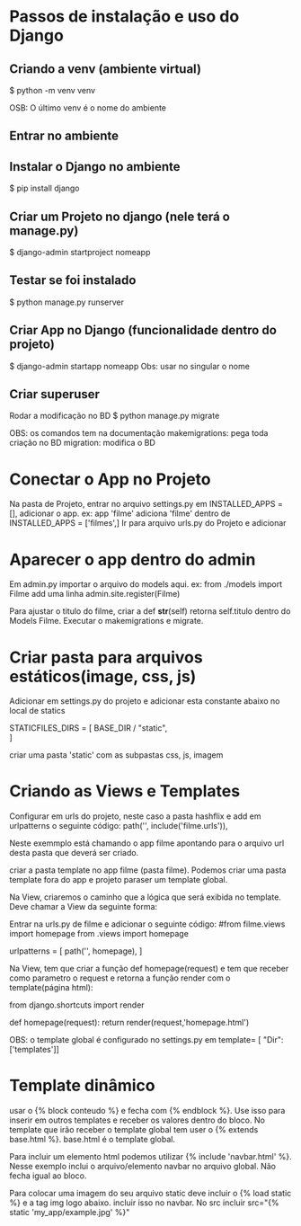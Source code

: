 # Passos de instalação e uso do Django

## Criando a venv (ambiente virtual)
$ python -m venv venv

OSB: O último venv é o nome do ambiente

## Entrar no ambiente

## Instalar o Django no ambiente
$ pip install django

## Criar um Projeto no django (nele terá o manage.py)
$ django-admin startproject nomeapp

## Testar se foi instalado
$ python manage.py runserver

## Criar App no Django (funcionalidade dentro do projeto)
$ django-admin startapp nomeapp
Obs: usar no singular o nome

## Criar superuser

Rodar a modificação no BD
$ python manage.py migrate

OBS: os comandos tem na documentação
makemigrations: pega toda criação no BD
migration: modifica o BD

# Conectar o App no Projeto
Na pasta de Projeto, entrar no arquivo settings.py em INSTALLED_APPS = [], adicionar o app.
ex:
app 'filme' adiciona 'filme' dentro de INSTALLED_APPS = ['filmes',]
Ir para arquivo urls.py do Projeto e adicionar

# Aparecer o app dentro do admin
Em admin.py importar o arquivo do models aqui. ex: from ./models import Filme
add uma linha admin.site.register(Filme)

Para ajustar o titulo do filme, criar a def __str__(self) retorna self.titulo dentro do Models Filme. Executar o makemigrations e migrate.

# Criar pasta para arquivos estáticos(image, css, js)

Adicionar em settings.py do projeto e adicionar esta constante abaixo no local de statics

STATICFILES_DIRS = [
    BASE_DIR / "static",    
]

criar uma pasta 'static' com as subpastas css, js, imagem

# Criando as Views e Templates
Configurar em urls do projeto, neste caso a pasta hashflix e add em urlpatterns o seguinte código:
path('', include('filme.urls')),

Neste exemmplo está chamando o app filme apontando para o arquivo url desta pasta que deverá ser criado.

criar a pasta template no app filme (pasta filme). Podemos criar uma pasta template fora do app e projeto paraser um template global.

Na View, criaremos o caminho que a lógica que será exibida no template.
Deve chamar a View da seguinte forma:

Entrar na urls.py de filme e adicionar o seguinte código:
#from filme.views import homepage
from .views import homepage

urlpatterns = [
    path('', homepage),
]

Na View, tem que criar a função def homepage(request) e tem que receber como parametro o request e retorna a função render com o template(página html):

from django.shortcuts import render

def homepage(request):
    return render(request,'homepage.html')

OBS: o template global é configurado no settings.py em template= [ "Dir":['templates']]

# Template dinâmico

usar o {% block conteudo %} e fecha com {% endblock %}. Use isso para inserir em outros templates e receber os valores dentro do bloco.
No template que irão receber o template global tem user o {% extends base.html %}. base.html é o template global. 

Para incluir um elemento html podemos utilizar {% include 'navbar.html' %}. Nesse exemplo inclui o arquivo/elemento navbar no arquivo global. Não fecha igual ao bloco.

Para colocar uma imagem do seu arquivo static deve incluir o {% load static %} e a tag img logo abaixo. incluir isso no navbar. No src incluir 
src="{% static 'my_app/example.jpg' %}"
